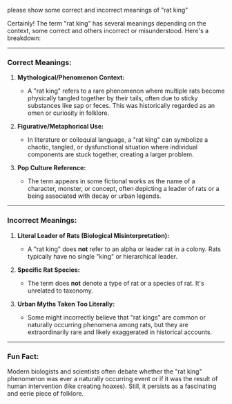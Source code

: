 please show some correct and incorrect meanings of "rat king"


Certainly! The term "rat king" has several meanings depending on the context, some correct and others incorrect or misunderstood. Here's a breakdown:

---

### **Correct Meanings:**

1. **Mythological/Phenomenon Context:**
   - A "rat king" refers to a rare phenomenon where multiple rats become physically tangled together by their tails, often due to sticky substances like sap or feces. This was historically regarded as an omen or curiosity in folklore.

2. **Figurative/Metaphorical Use:**
   - In literature or colloquial language, a "rat king" can symbolize a chaotic, tangled, or dysfunctional situation where individual components are stuck together, creating a larger problem.

3. **Pop Culture Reference:**
   - The term appears in some fictional works as the name of a character, monster, or concept, often depicting a leader of rats or a being associated with decay or urban legends.

---

### **Incorrect Meanings:**

1. **Literal Leader of Rats (Biological Misinterpretation):**
   - A "rat king" does **not** refer to an alpha or leader rat in a colony. Rats typically have no single "king" or hierarchical leader.

2. **Specific Rat Species:**
   - The term does **not** denote a type of rat or a species of rat. It's unrelated to taxonomy.

3. **Urban Myths Taken Too Literally:**
   - Some might incorrectly believe that "rat kings" are common or naturally occurring phenomena among rats, but they are extraordinarily rare and likely exaggerated in historical accounts.

---

### Fun Fact:
Modern biologists and scientists often debate whether the "rat king" phenomenon was ever a naturally occurring event or if it was the result of human intervention (like creating hoaxes). Still, it persists as a fascinating and eerie piece of folklore.
